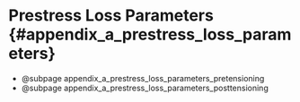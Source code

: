 Prestress Loss Parameters {#appendix_a_prestress_loss_parameters}
==============================================

* @subpage appendix_a_prestress_loss_parameters_pretensioning
* @subpage appendix_a_prestress_loss_parameters_posttensioning
